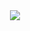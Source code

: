 <div id="header" align="center">
  <img src="https://i.gifer.com/origin/63/639409a599a11868cc07a3723daf5f20_w200.gif"/>
</div>


